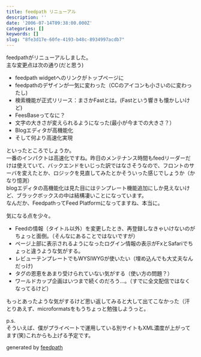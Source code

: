 ```yaml
---
title: feedpath リニューアル
description: ''
date: '2006-07-14T09:38:00.000Z'
categories: []
keywords: []
slug: "8fe3d17e-60fe-4193-b48c-8934997acdb7"
---
```

feedpathがリニューアルしました。  
主な変更点は次の通り(だと思う)

*   feedpath widgetへのリンクがトップページに
*   feedpathのデザインが一気に変わった（CCのアイコンも小さいのに変わったし)
*   検索機能が正式リリース：まさかFastとは。(Fastという響きも懐かしいけど)
*   FeesBaseってなに？
*   文字の大きさが変えられるようになった(最小が今までの大きさ？）
*   Blogエディタが高機能化
*   そして何より高速化実現

といったところでしょうか。  
一番のインパクトは高速化ですね。昨日のメンテナンス時間もfeedリーダーだけは使えていて、バックエンドをいじった訳ではなさそうなので、フロントのサーバを変えたとか、ロジックを見直してみたとかそういった感じでしょうか（かなり憶測）  
blogエディタの高機能化は見た目にはテンプレート機能追加にしか見えないけど、ブラックボックスの中は結構凄いことになっています。  
なんだか、FeedpathってFeed Platformになってますね、本当に。  
  
気になる点を少々。

*   Feedの情報（タイトル以外）を変更したとき、再登録しなきゃいけないのがちょっと面倒。（そんなにあることではないですが）
*   ページ上部に表示されるようになったログイン情報の表示がFxとSafariでちょっと違うような気がする。
*   レビューテンプレートでもWYSIWYGが使いたい（埋め込んでも大丈夫なんだっけ)
*   タグの恩恵をあまり受けられていない気がする（使い方の問題？）
*   ワールドカップ企画はいつまで続くのだろう…。（すでに全文配信ではなくなってるけど）

もっとあったような気がするけど思い返してみると大して出てこなかった（汗  
とりあえず、microformatsをもうちょっと勉強しようっと。  
  
p.s.  
そういえば、僕がプライベートで運用している別サイトもXML濃度が上がってます(笑)これからも上げる予定です。

generated by [feedpath](http://feedpath.jp)
